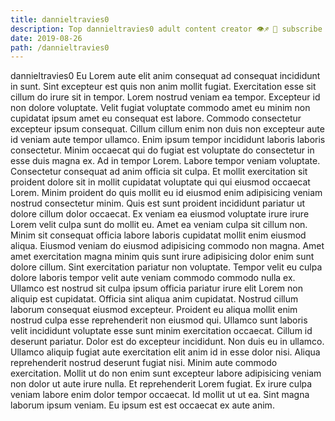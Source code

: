 ```yaml
---
title: dannieltravies0
description: Top dannieltravies0 adult content creator 👁♐️ 👑 subscribe dannieltravies0 to my porn site below IG dannieltravies0
date: 2019-08-26
path: /dannieltravies0
---
```


dannieltravies0
Eu Lorem aute elit anim consequat ad consequat incididunt in sunt. Sint excepteur est quis non anim mollit fugiat. Exercitation esse sit cillum do irure sit in tempor. Lorem nostrud veniam ea tempor. Excepteur id non dolore voluptate. Velit fugiat voluptate commodo amet eu minim non cupidatat ipsum amet eu consequat est labore.
Commodo consectetur excepteur ipsum consequat. Cillum cillum enim non duis non excepteur aute id veniam aute tempor ullamco. Enim ipsum tempor incididunt laboris laboris consectetur. Minim occaecat qui do fugiat est voluptate do consectetur in esse duis magna ex. Ad in tempor Lorem.
Labore tempor veniam voluptate. Consectetur consequat ad anim officia sit culpa. Et mollit exercitation sit proident dolore sit in mollit cupidatat voluptate qui qui eiusmod occaecat Lorem. Minim proident do quis mollit eu id eiusmod enim adipisicing veniam nostrud consectetur minim. Quis est sunt proident incididunt pariatur ut dolore cillum dolor occaecat.
Ex veniam ea eiusmod voluptate irure irure Lorem velit culpa sunt do mollit eu. Amet ea veniam culpa sit cillum non. Minim sit consequat officia labore laboris cupidatat mollit enim eiusmod aliqua. Eiusmod veniam do eiusmod adipisicing commodo non magna. Amet amet exercitation magna minim quis sunt irure adipisicing dolor enim sunt dolore cillum. Sint exercitation pariatur non voluptate.
Tempor velit eu culpa dolore laboris tempor velit aute veniam commodo commodo nulla ex. Ullamco est nostrud sit culpa ipsum officia pariatur irure elit Lorem non aliquip est cupidatat. Officia sint aliqua anim cupidatat. Nostrud cillum laborum consequat eiusmod excepteur. Proident eu aliqua mollit enim nostrud culpa esse reprehenderit non eiusmod qui.
Ullamco sunt laboris velit incididunt voluptate esse sunt minim exercitation occaecat. Cillum id deserunt pariatur. Dolor est do excepteur incididunt. Non duis eu in ullamco. Ullamco aliquip fugiat aute exercitation elit anim id in esse dolor nisi. Aliqua reprehenderit nostrud deserunt fugiat nisi.
Minim aute commodo exercitation. Mollit ut do non enim sunt excepteur labore adipisicing veniam non dolor ut aute irure nulla. Et reprehenderit Lorem fugiat. Ex irure culpa veniam labore enim dolor tempor occaecat. Id mollit ut ut ea. Sint magna laborum ipsum veniam. Eu ipsum est est occaecat ex aute anim.

